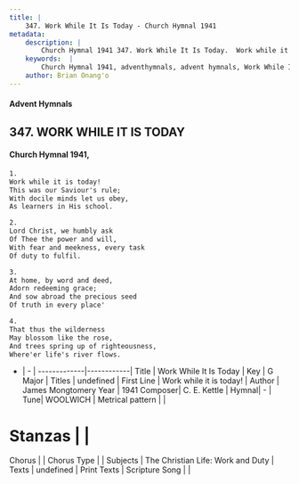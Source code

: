 ```yaml
---
title: |
    347. Work While It Is Today - Church Hymnal 1941
metadata:
    description: |
        Church Hymnal 1941 347. Work While It Is Today.  Work while it is today!  This was our Saviour's rule;  With docile minds let us obey,  As learners in His school. 
    keywords:  |
        Church Hymnal 1941, adventhymnals, advent hymnals, Work While It Is Today, Work while it is today!. 
    author: Brian Onang'o
---
```


#### Advent Hymnals
## 347. WORK WHILE IT IS TODAY
####  Church Hymnal 1941,

```txt
1.
Work while it is today! 
This was our Saviour's rule; 
With docile minds let us obey, 
As learners in His school. 

2.
Lord Christ, we humbly ask 
Of Thee the power and will, 
With fear and meekness, every task 
Of duty to fulfil. 

3.
At home, by word and deed, 
Adorn redeeming grace; 
And sow abroad the precious seed 
Of truth in every place' 

4.
That thus the wilderness 
May blossom like the rose, 
And trees spring up of righteousness, 
Where'er life's river flows.

```

- |   -  |
-------------|------------|
Title | Work While It Is Today |
Key | G Major |
Titles | undefined |
First Line | Work while it is today! |
Author | James Mongtomery
Year | 1941
Composer| C. E. Kettle |
Hymnal|  - |
Tune| WOOLWICH |
Metrical pattern | |
# Stanzas |  |
Chorus |  |
Chorus Type |  |
Subjects | The Christian Life: Work and Duty |
Texts | undefined |
Print Texts | 
Scripture Song |  |
    
